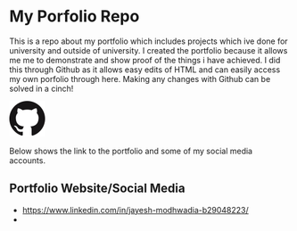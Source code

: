 # My Porfolio Repo
This is a repo about my portfolio which includes projects which ive done for university and outside of university.  I created the portfolio because it allows me me to demonstrate and show proof of the things i have achieved. I did this through Github as it allows easy edits of HTML and can easily access my own porfolio through here. Making any changes with Github can be solved in a cinch! 

![GitHub Icon of Octo Cat](https://github.com/Bilalp19/bilalpatel.github.io/blob/main/images/gitIcon.png)

Below shows the link to the portfolio and some of my social media accounts.

## Portfolio Website/Social Media

* https://www.linkedin.com/in/jayesh-modhwadia-b29048223/
* 

